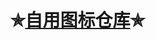 ✯[自用图标仓库](https://github.com/puellulae/iTV/tree/main)✯
=============================================================
